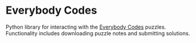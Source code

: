 # Everybody Codes

Python library for interacting with the [Everybody Codes](https://everybody.codes/) puzzles. Functionality includes downloading puzzle notes and submitting solutions.
